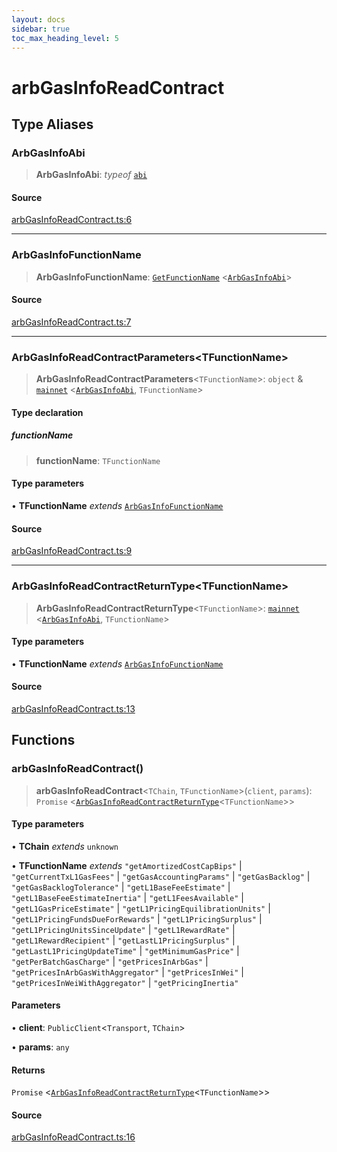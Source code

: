 ```yaml
---
layout: docs
sidebar: true
toc_max_heading_level: 5
---
```


# arbGasInfoReadContract

## Type Aliases

### ArbGasInfoAbi

> **ArbGasInfoAbi**: *typeof* [`abi`](contracts.md#abi-1)

#### Source

[arbGasInfoReadContract.ts:6](https://github.com/offchainlabs/arbitrum-orbit-sdk/blob/fa20b8d23170b5196c4c9cdb5fc2dfefa349f1c8/src/arbGasInfoReadContract.ts#L6)

***

### ArbGasInfoFunctionName

> **ArbGasInfoFunctionName**: [`GetFunctionName`](types/utils.md#getfunctionnametabi) \<[`ArbGasInfoAbi`](arbGasInfoReadContract.md#arbgasinfoabi)\>

#### Source

[arbGasInfoReadContract.ts:7](https://github.com/offchainlabs/arbitrum-orbit-sdk/blob/fa20b8d23170b5196c4c9cdb5fc2dfefa349f1c8/src/arbGasInfoReadContract.ts#L7)

***

### ArbGasInfoReadContractParameters\<TFunctionName\>

> **ArbGasInfoReadContractParameters**\<`TFunctionName`\>: `object` & [`mainnet`](chains.md#mainnet) \<[`ArbGasInfoAbi`](arbGasInfoReadContract.md#arbgasinfoabi), `TFunctionName`\>

#### Type declaration

##### functionName

> **functionName**: `TFunctionName`

#### Type parameters

• **TFunctionName** *extends* [`ArbGasInfoFunctionName`](arbGasInfoReadContract.md#arbgasinfofunctionname)

#### Source

[arbGasInfoReadContract.ts:9](https://github.com/offchainlabs/arbitrum-orbit-sdk/blob/fa20b8d23170b5196c4c9cdb5fc2dfefa349f1c8/src/arbGasInfoReadContract.ts#L9)

***

### ArbGasInfoReadContractReturnType\<TFunctionName\>

> **ArbGasInfoReadContractReturnType**\<`TFunctionName`\>: [`mainnet`](chains.md#mainnet) \<[`ArbGasInfoAbi`](arbGasInfoReadContract.md#arbgasinfoabi), `TFunctionName`\>

#### Type parameters

• **TFunctionName** *extends* [`ArbGasInfoFunctionName`](arbGasInfoReadContract.md#arbgasinfofunctionname)

#### Source

[arbGasInfoReadContract.ts:13](https://github.com/offchainlabs/arbitrum-orbit-sdk/blob/fa20b8d23170b5196c4c9cdb5fc2dfefa349f1c8/src/arbGasInfoReadContract.ts#L13)

## Functions

### arbGasInfoReadContract()

> **arbGasInfoReadContract**\<`TChain`, `TFunctionName`\>(`client`, `params`): `Promise` \<[`ArbGasInfoReadContractReturnType`](arbGasInfoReadContract.md#arbgasinforeadcontractreturntypetfunctionname)\<`TFunctionName`\>\>

#### Type parameters

• **TChain** *extends* `unknown`

• **TFunctionName** *extends* `"getAmortizedCostCapBips"` \| `"getCurrentTxL1GasFees"` \| `"getGasAccountingParams"` \| `"getGasBacklog"` \| `"getGasBacklogTolerance"` \| `"getL1BaseFeeEstimate"` \| `"getL1BaseFeeEstimateInertia"` \| `"getL1FeesAvailable"` \| `"getL1GasPriceEstimate"` \| `"getL1PricingEquilibrationUnits"` \| `"getL1PricingFundsDueForRewards"` \| `"getL1PricingSurplus"` \| `"getL1PricingUnitsSinceUpdate"` \| `"getL1RewardRate"` \| `"getL1RewardRecipient"` \| `"getLastL1PricingSurplus"` \| `"getLastL1PricingUpdateTime"` \| `"getMinimumGasPrice"` \| `"getPerBatchGasCharge"` \| `"getPricesInArbGas"` \| `"getPricesInArbGasWithAggregator"` \| `"getPricesInWei"` \| `"getPricesInWeiWithAggregator"` \| `"getPricingInertia"`

#### Parameters

• **client**: `PublicClient`\<`Transport`, `TChain`\>

• **params**: `any`

#### Returns

`Promise` \<[`ArbGasInfoReadContractReturnType`](arbGasInfoReadContract.md#arbgasinforeadcontractreturntypetfunctionname)\<`TFunctionName`\>\>

#### Source

[arbGasInfoReadContract.ts:16](https://github.com/offchainlabs/arbitrum-orbit-sdk/blob/fa20b8d23170b5196c4c9cdb5fc2dfefa349f1c8/src/arbGasInfoReadContract.ts#L16)
